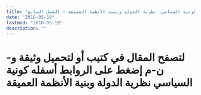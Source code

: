```yaml
---
title: "كونية السياسي، نظرية الدولة وبنية الأنظمة العميقة – الفصل السابع"
date: "2018-05-19"
lastmod: "2018-05-19"
description: ""
---
```

# **لتصفح المقال في كتيب أو لتحميل وثيقة و-ن-م إضغط على الروابط أسفله** **كونية السياسي نظرية الدولة وبنية الأنظمة العميقة**

###